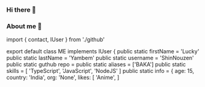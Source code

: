 ### Hi there 👋
### About me 🚀

import { contact, IUser } from './github'

export default class ME implements IUser {
    public static firstName = 'Lucky'
    public static lastName = 'Yambem'
    public static username = 'ShinNouzen'
    public static guthub repo = 
    public static aliases = ['BAKA']
    public static skills = [
        'TypeScript', 
        'JavaScript', 
        'NodeJS'
    ]
    public static info = {
        age: 15,
        country: 'India',
        org: 'None',
        likes: [
            'Anime', 
         ]  
       
        
